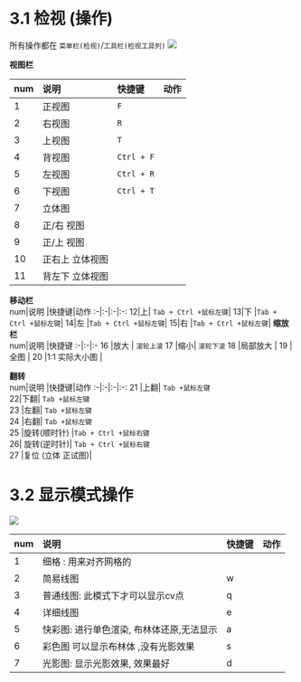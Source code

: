 

# 3.1 检视 (操作)
所有操作都在 `菜单栏(检视)`/`工具栏(检视工具列)`
![](https://oss.6200052.xyz:44/mddata/ls/2022/11/9/检视工具栏.png)

**视图栏**   

num|说明  |快捷键|动作
:-|:-|:-|:-:  
1 | 正视图| `F`|  
2  |右视图| `R`|  
3  |上视图| `T`|  
4  |背视图 |`Ctrl + F`|  
5 |左视图| `Ctrl + R`|  
6 |下视图| `Ctrl + T`|  
7 | 立体图| |  
8 |正/右 视图||  
9 |正/上 视图||  
10| 正右上 立体视图||  
11 |背左下 立体视图||  
**移动栏**  
 num|说明  |快捷键|动作
:-|:-|:-|:-:
	12|上| `Tab + Ctrl +鼠标左键`|
	  13|下 |`Tab + Ctrl +鼠标左键`|
	   14|左 |`Tab + Ctrl +鼠标左键`|
	    15|右 |`Tab + Ctrl +鼠标左键`|
**缩放栏**   
num|说明  |快捷键
:-|:-|:-
	16 |放大 | `滚轮上滚` 
	 17  |缩小|   `滚轮下滚` 
	18 |局部放大 | 
	19 |全图 | 
	20 |1:1 实际大小图 |  
	
**翻转**    
num|说明  |快捷键|动作
:-|:-|:-|:-:
21 |上翻| `Tab +鼠标左键`  
22|下翻| `Tab +鼠标左键`  
23 |左翻| `Tab +鼠标左键`  
24 |右翻|  `Tab +鼠标左键`  
25 |旋转(顺时针) |`Tab + Ctrl +鼠标右键`  
26|  旋转(逆时针)|  `Tab + Ctrl +鼠标右键`  
27 |复位 (立体 正试图)|  




# 3.2 显示模式操作  

![](https://oss.6200052.xyz:44/mddata/ls/2022/11/9/视图模式.png)



num|说明  |快捷键|动作
:-|:-|:-|:-:
1 |细格 : 用来对齐网格的||
2 |简易线图 |w|
3 |普通线图: 此模式下才可以显示cv点 |q|
4 |详细线图  |e|
5 |快彩图: 进行单色渲染, 布林体还原,无法显示    |a|
6 |彩色图   可以显示布林体 ,没有光影效果|  s|
7| 光影图: 显示光影效果, 效果最好  | d|

